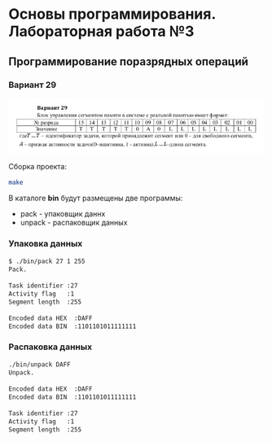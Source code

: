 # Основы программирования. Лабораторная работа №3

## Программирование поразрядных операций

### Вариант 29

![task](assets/task.png)

Сборка проекта:

```bash
make
```

В каталоге **bin** будут размещены две программы:

* pack - упаковщик даннх
* unpack - распаковщик данных

### Упаковка данных

```text
$ ./bin/pack 27 1 255
Pack.

Task identifier :27
Activity flag   :1
Segment length  :255

Encoded data HEX  :DAFF
Encoded data BIN  :1101101011111111

```

### Распаковка данных

```text
./bin/unpack DAFF
Unpack.

Encoded data HEX  :DAFF
Encoded data BIN  :1101101011111111

Task identifier :27
Activity flag   :1
Segment length  :255

```
